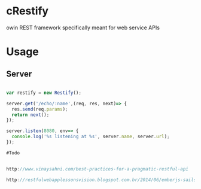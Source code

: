 # cRestify
owin REST framework specifically meant for web service APIs 


# Usage

## Server
```javascript

var restify = new Restify();

server.get('/echo/:name',(req, res, next)=> {
  res.send(req.params);
  return next();
});

server.listen(8080, env=> {
  console.log('%s listening at %s', server.name, server.url);
});

#Todo


http://www.vinaysahni.com/best-practices-for-a-pragmatic-restful-api

http://restfulwebapplessonsvision.blogspot.com.br/2014/06/emberjs-sailsjs-postgresql-end-to-end.html
